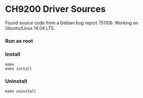 # CH9200 Driver Sources

Found source code from a Debian bug report 751106. Working on
Ubuntu/Linux 14.04 LTS.


### Run as root

### Install
``` 
make 
make install
```

### Uninstall 
```
make uninstall
```
